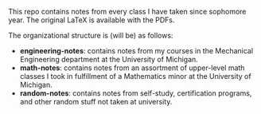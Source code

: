 This repo contains notes from every class I have taken since sophomore year. The original LaTeX is available with the PDFs.

The organizational structure is (will be) as follows:

- **engineering-notes**: contains notes from my courses in the Mechanical Engineering department at the University of Michigan.
- **math-notes**: contains notes from an assortment of upper-level math classes I took in fulfillment of a Mathematics minor at the University of Michigan.
- **random-notes**: contains notes from self-study, certification programs, and other random stuff not taken at university.
